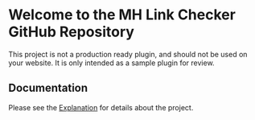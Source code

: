 # Welcome to the MH Link Checker GitHub Repository
This project is not a production ready plugin, and should not be used on your website. It is only intended as a sample plugin for review.  

## Documentation

Please see the [Explanation](Explanation.md) for details about the project.

